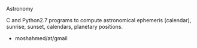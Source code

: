 Astronomy

  C and Python2.7 programs to compute astronomical ephemeris (calendar),
  sunrise, sunset, calendars, planetary positions.

- moshahmed/at/gmail

